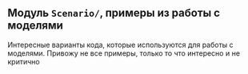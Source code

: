 ## Модуль `Scenario/`, примеры из работы с моделями

Интересные варианты кода, которые используются для работы с моделями. 
Привожу не все примеры, только то что интересно и не критично
